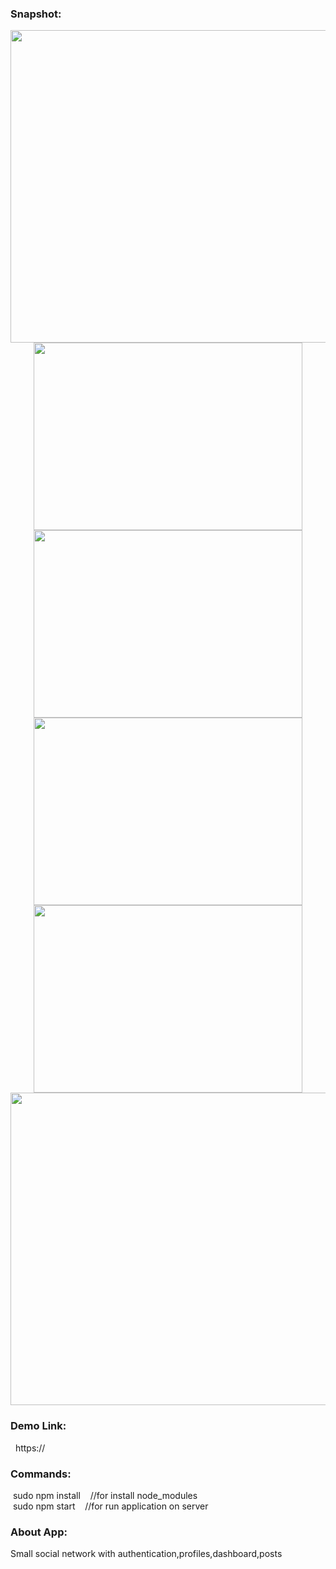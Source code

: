
<h3>Snapshot:</h3>
<div align="center">
 <p float="left">
  <img src="#" width="700" height="500"/>
	 <br/>
  <img src="#" width="430" height="300"/> 
  <img src="#" width="430" height="300"/>
  <img src="#" width="430" height="300"/>
   <img src="#" width="430" height="300"/>
	 <br/>
  <img src="#" width="700" height="500"/>
	</p>
</div>
<h3>Demo Link:</h3>
&nbsp;   https://
<br>
<h3>Commands:</h3>
	&nbsp;<span>sudo npm install &nbsp;&nbsp;&nbsp;//for install node_modules</span>
	<br/>
	&nbsp;<span>sudo npm start &nbsp;&nbsp;&nbsp;//for run application on server</span>
<br>
<h3>About App:</h3>
        <p>Small social network with authentication,profiles,dashboard,posts</p>
	






